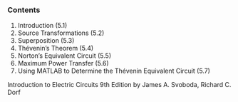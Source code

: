 ### Contents
1. Introduction (5.1)
2. Source Transformations (5.2)
3. Superposition (5.3)
4. Thévenin’s Theorem (5.4)
5. Norton’s Equivalent Circuit (5.5)
6. Maximum Power Transfer (5.6)
7. Using MATLAB to Determine the Thévenin Equivalent Circuit (5.7)

Introduction to Electric Circuits 9th Edition by James A. Svoboda, Richard C. Dorf
